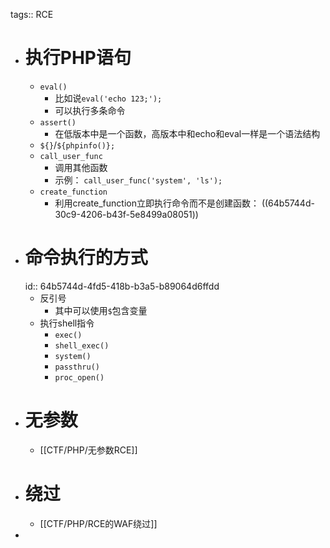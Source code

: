 tags:: RCE

- # 执行PHP语句
	- `eval()`
		- 比如说`eval('echo 123;');`
		- 可以执行多条命令
	- `assert()`
		- 在低版本中是一个函数，高版本中和echo和eval一样是一个语法结构
	- `${}`/`${phpinfo()};`
	- `call_user_func`
		- 调用其他函数
		- 示例： `call_user_func('system', 'ls');`
	- `create_function`
		- 利用create_function立即执行命令而不是创建函数： ((64b5744d-30c9-4206-b43f-5e8499a08051))
- # 命令执行的方式
  id:: 64b5744d-4fd5-418b-b3a5-b89064d6ffdd
	- 反引号
		- 其中可以使用`$`包含变量
	- 执行shell指令
		- `exec()`
		- `shell_exec()`
		- `system()`
		- `passthru()`
		- `proc_open()`
- # 无参数
	- [[CTF/PHP/无参数RCE]]
- # 绕过
	- [[CTF/PHP/RCE的WAF绕过]]
-